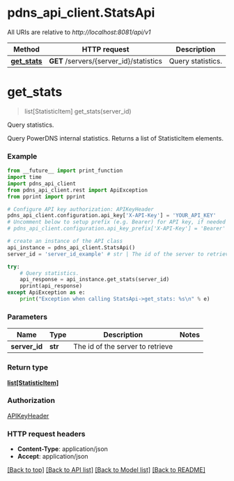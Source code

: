 # pdns_api_client.StatsApi

All URIs are relative to *http://localhost:8081/api/v1*

Method | HTTP request | Description
------------- | ------------- | -------------
[**get_stats**](StatsApi.md#get_stats) | **GET** /servers/{server_id}/statistics | Query statistics.


# **get_stats**
> list[StatisticItem] get_stats(server_id)

Query statistics.

Query PowerDNS internal statistics. Returns a list of StatisticItem elements.

### Example 
```python
from __future__ import print_function
import time
import pdns_api_client
from pdns_api_client.rest import ApiException
from pprint import pprint

# Configure API key authorization: APIKeyHeader
pdns_api_client.configuration.api_key['X-API-Key'] = 'YOUR_API_KEY'
# Uncomment below to setup prefix (e.g. Bearer) for API key, if needed
# pdns_api_client.configuration.api_key_prefix['X-API-Key'] = 'Bearer'

# create an instance of the API class
api_instance = pdns_api_client.StatsApi()
server_id = 'server_id_example' # str | The id of the server to retrieve

try: 
    # Query statistics.
    api_response = api_instance.get_stats(server_id)
    pprint(api_response)
except ApiException as e:
    print("Exception when calling StatsApi->get_stats: %s\n" % e)
```

### Parameters

Name | Type | Description  | Notes
------------- | ------------- | ------------- | -------------
 **server_id** | **str**| The id of the server to retrieve | 

### Return type

[**list[StatisticItem]**](StatisticItem.md)

### Authorization

[APIKeyHeader](../README.md#APIKeyHeader)

### HTTP request headers

 - **Content-Type**: application/json
 - **Accept**: application/json

[[Back to top]](#) [[Back to API list]](../README.md#documentation-for-api-endpoints) [[Back to Model list]](../README.md#documentation-for-models) [[Back to README]](../README.md)

